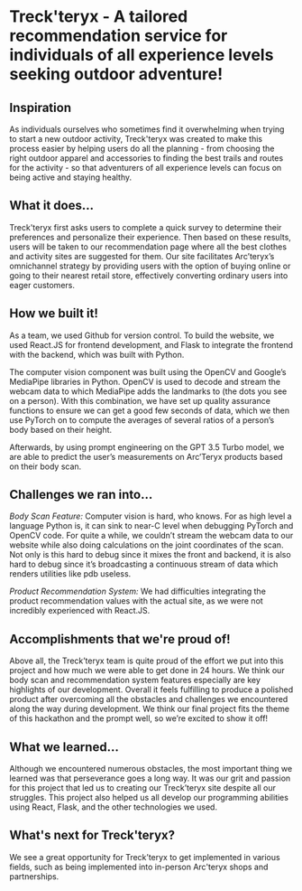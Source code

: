 # Treck'teryx - A tailored recommendation service for individuals of all experience levels seeking outdoor adventure!

## Inspiration
As individuals ourselves who sometimes find it overwhelming when trying to start a new outdoor activity, Treck'teryx was created to make this process easier by helping users do all the planning - from choosing the right outdoor apparel and accessories to finding the best trails and routes for the activity - so that adventurers of all experience levels can focus on being active and staying healthy.

## What it does...
Treck'teryx first asks users to complete a quick survey to determine their preferences and personalize their experience. Then based on these results, users will be taken to our recommendation page where all the best clothes and activity sites are suggested for them. Our site facilitates Arc’teryx’s omnichannel strategy by providing users with the option of buying online or going to their nearest retail store, effectively converting ordinary users into eager customers.

## How we built it!
As a team, we used Github for version control. To build the website, we used React.JS for frontend development, and Flask to integrate the frontend with the backend, which was built with Python. 

The computer vision component was built using the OpenCV and Google’s MediaPipe libraries in Python. OpenCV is used to decode and stream the webcam data to which MediaPipe adds the landmarks to (the dots you see on a person). With this combination, we have set up quality assurance functions to ensure we can get a good few seconds of data, which we then use PyTorch on to compute the averages of several ratios of a person’s body based on their height.

Afterwards, by using prompt engineering on the GPT 3.5 Turbo model, we are able to predict the user’s measurements on Arc’Teryx products based on their body scan. 

## Challenges we ran into...
_Body Scan Feature:_
Computer vision is hard, who knows. For as high level a language Python is, it can sink to near-C level when debugging PyTorch and OpenCV code. For quite a while, we couldn’t stream the webcam data to our website while also doing calculations on the joint coordinates of the scan. Not only is this hard to debug since it mixes the front and backend, it is also hard to debug since it’s broadcasting a continuous stream of data which renders utilities like pdb useless. 

_Product Recommendation System:_
We had difficulties integrating the product recommendation values with the actual site, as we were not incredibly experienced with React.JS.

## Accomplishments that we're proud of!
Above all, the Treck’teryx team is quite proud of the effort we put into this project and how much we were able to get done in 24 hours. We think our body scan and recommendation system features especially are key highlights of our development. Overall it feels fulfilling to produce a polished product after overcoming all the obstacles and challenges we encountered along the way during development. We think our final project fits the theme of this hackathon and the prompt well, so we’re excited to show it off!

## What we learned…
Although we encountered numerous obstacles, the most important thing we learned was that perseverance goes a long way. It was our grit and passion for this project that led us to creating our Treck’teryx site despite all our struggles. This project also helped us all develop our programming abilities using React, Flask, and the other technologies we used.

## What's next for Treck'teryx?
We see a great opportunity for Treck’teryx to get implemented in various fields, such as being implemented into in-person Arc'teryx shops and partnerships.
